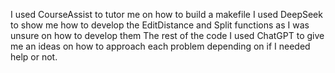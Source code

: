 I used CourseAssist to tutor me on how to build a makefile
I used DeepSeek to show me how to develop the EditDistance and Split functions as I was unsure on how to develop them
The rest of the code I used ChatGPT to give me an ideas on how to approach each problem depending on if I needed help or not.